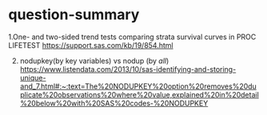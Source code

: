 # question-summary

1.One- and two-sided trend tests comparing strata survival curves in PROC LIFETEST
https://support.sas.com/kb/19/854.html

2. nodupkey(by key variables) vs nodup (by _all_)
https://www.listendata.com/2013/10/sas-identifying-and-storing-unique-and_7.html#:~:text=The%20NODUPKEY%20option%20removes%20duplicate%20observations%20where%20value,explained%20in%20detail%20below%20with%20SAS%20codes-%20NODUPKEY


